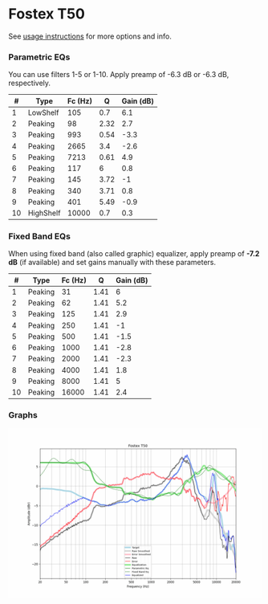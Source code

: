 # Fostex T50
See [usage instructions](https://github.com/jaakkopasanen/AutoEq#usage) for more options and info.

### Parametric EQs
You can use filters 1-5 or 1-10. Apply preamp of -6.3 dB or -6.3 dB, respectively.

|   # | Type      |   Fc (Hz) |    Q |   Gain (dB) |
|-----|-----------|-----------|------|-------------|
|   1 | LowShelf  |       105 | 0.7  |         6.1 |
|   2 | Peaking   |        98 | 2.32 |         2.7 |
|   3 | Peaking   |       993 | 0.54 |        -3.3 |
|   4 | Peaking   |      2665 | 3.4  |        -2.6 |
|   5 | Peaking   |      7213 | 0.61 |         4.9 |
|   6 | Peaking   |       117 | 6    |         0.8 |
|   7 | Peaking   |       145 | 3.72 |        -1   |
|   8 | Peaking   |       340 | 3.71 |         0.8 |
|   9 | Peaking   |       401 | 5.49 |        -0.9 |
|  10 | HighShelf |     10000 | 0.7  |         0.3 |

### Fixed Band EQs
When using fixed band (also called graphic) equalizer, apply preamp of **-7.2 dB** (if available) and set gains manually with these parameters.

|   # | Type    |   Fc (Hz) |    Q |   Gain (dB) |
|-----|---------|-----------|------|-------------|
|   1 | Peaking |        31 | 1.41 |         6   |
|   2 | Peaking |        62 | 1.41 |         5.2 |
|   3 | Peaking |       125 | 1.41 |         2.9 |
|   4 | Peaking |       250 | 1.41 |        -1   |
|   5 | Peaking |       500 | 1.41 |        -1.5 |
|   6 | Peaking |      1000 | 1.41 |        -2.8 |
|   7 | Peaking |      2000 | 1.41 |        -2.3 |
|   8 | Peaking |      4000 | 1.41 |         1.8 |
|   9 | Peaking |      8000 | 1.41 |         5   |
|  10 | Peaking |     16000 | 1.41 |         2.4 |

### Graphs
![](./Fostex%20T50.png)
